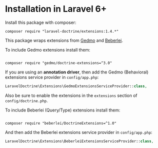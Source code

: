 # Installation in Laravel 6+

Install this package with composer:

```
composer require "laravel-doctrine/extensions:1.4.*"
```

This package wraps extensions from [Gedmo](https://github.com/Atlantic18/DoctrineExtensions) and [Beberlei](https://github.com/beberlei/DoctrineExtensions).

To include Gedmo extensions install them:

```

composer require "gedmo/doctrine-extensions=^3.0"
```

If you are using an **annotation driver**, then add the Gedmo (Behavioral) extensions service provider in `config/app.php`:

```php
LaravelDoctrine\Extensions\GedmoExtensionsServiceProvider::class,
```

Also be sure to enable the extensions in the `extensions` section of `config/doctrine.php`.

To include Beberlei (Query/Type) extensions install them:

```

composer require "beberlei/DoctrineExtensions=^1.0"
```

And then add the Beberlei extensions service provider in `config/app.php`:


```php
LaravelDoctrine\Extensions\BeberleiExtensionsServiceProvider::class,
```
